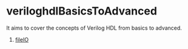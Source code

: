 # veriloghdlBasicsToAdvanced
It aims to cover the concepts of Verilog HDL from basics to advanced.

1. [fileIO](https://github.com/visionvlsi/veriloghdlBasicsToAdvanced/tree/main/fileIO)

